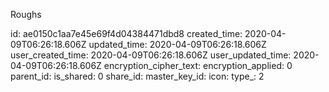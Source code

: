 Roughs

id: ae0150c1aa7e45e69f4d04384471dbd8
created_time: 2020-04-09T06:26:18.606Z
updated_time: 2020-04-09T06:26:18.606Z
user_created_time: 2020-04-09T06:26:18.606Z
user_updated_time: 2020-04-09T06:26:18.606Z
encryption_cipher_text: 
encryption_applied: 0
parent_id: 
is_shared: 0
share_id: 
master_key_id: 
icon: 
type_: 2